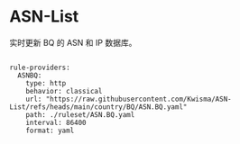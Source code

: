 
# ASN-List

实时更新 BQ 的 ASN 和 IP 数据库。

<pre><code class="language-javascript">
rule-providers:
  ASNBQ:
    type: http
    behavior: classical
    url: "https://raw.githubusercontent.com/Kwisma/ASN-List/refs/heads/main/country/BQ/ASN.BQ.yaml"
    path: ./ruleset/ASN.BQ.yaml
    interval: 86400
    format: yaml
</code></pre>